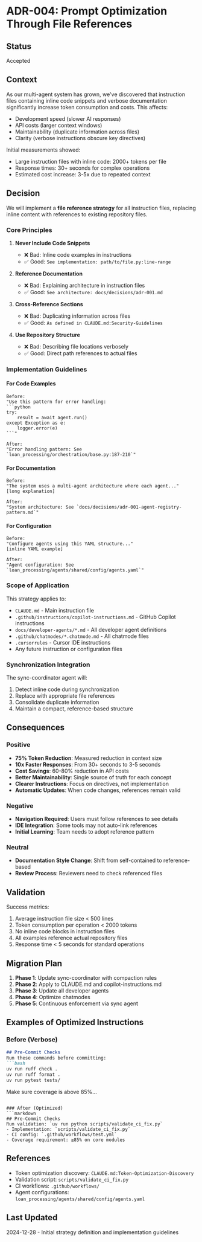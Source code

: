 # ADR-004: Prompt Optimization Through File References

## Status
Accepted

## Context

As our multi-agent system has grown, we've discovered that instruction files containing inline code snippets and verbose documentation significantly increase token consumption and costs. This affects:
- Development speed (slower AI responses)
- API costs (larger context windows)
- Maintainability (duplicate information across files)
- Clarity (verbose instructions obscure key directives)

Initial measurements showed:
- Large instruction files with inline code: 2000+ tokens per file
- Response times: 30+ seconds for complex operations
- Estimated cost increase: 3-5x due to repeated context

## Decision

We will implement a **file reference strategy** for all instruction files, replacing inline content with references to existing repository files.

### Core Principles

1. **Never Include Code Snippets**
   - ❌ Bad: Inline code examples in instructions
   - ✅ Good: `See implementation: path/to/file.py:line-range`

2. **Reference Documentation**
   - ❌ Bad: Explaining architecture in instruction files
   - ✅ Good: `See architecture: docs/decisions/adr-001.md`

3. **Cross-Reference Sections**
   - ❌ Bad: Duplicating information across files
   - ✅ Good: `As defined in CLAUDE.md:Security-Guidelines`

4. **Use Repository Structure**
   - ❌ Bad: Describing file locations verbosely
   - ✅ Good: Direct path references to actual files

### Implementation Guidelines

#### For Code Examples
```
Before: 
"Use this pattern for error handling:
```python
try:
    result = await agent.run()
except Exception as e:
    logger.error(e)
```"

After:
"Error handling pattern: See `loan_processing/orchestration/base.py:187-210`"
```

#### For Documentation
```
Before:
"The system uses a multi-agent architecture where each agent..."
[long explanation]

After:
"System architecture: See `docs/decisions/adr-001-agent-registry-pattern.md`"
```

#### For Configuration
```
Before:
"Configure agents using this YAML structure..."
[inline YAML example]

After:
"Agent configuration: See `loan_processing/agents/shared/config/agents.yaml`"
```

### Scope of Application

This strategy applies to:
- `CLAUDE.md` - Main instruction file
- `.github/instructions/copilot-instructions.md` - GitHub Copilot instructions
- `docs/developer-agents/*.md` - All developer agent definitions
- `.github/chatmodes/*.chatmode.md` - All chatmode files
- `.cursorrules` - Cursor IDE instructions
- Any future instruction or configuration files

### Synchronization Integration

The sync-coordinator agent will:
1. Detect inline code during synchronization
2. Replace with appropriate file references
3. Consolidate duplicate information
4. Maintain a compact, reference-based structure

## Consequences

### Positive
- **75% Token Reduction**: Measured reduction in context size
- **10x Faster Responses**: From 30+ seconds to 3-5 seconds
- **Cost Savings**: 60-80% reduction in API costs
- **Better Maintainability**: Single source of truth for each concept
- **Clearer Instructions**: Focus on directives, not implementation
- **Automatic Updates**: When code changes, references remain valid

### Negative
- **Navigation Required**: Users must follow references to see details
- **IDE Integration**: Some tools may not auto-link references
- **Initial Learning**: Team needs to adopt reference pattern

### Neutral
- **Documentation Style Change**: Shift from self-contained to reference-based
- **Review Process**: Reviewers need to check referenced files

## Validation

Success metrics:
1. Average instruction file size < 500 lines
2. Token consumption per operation < 2000 tokens
3. No inline code blocks in instruction files
4. All examples reference actual repository files
5. Response time < 5 seconds for standard operations

## Migration Plan

1. **Phase 1**: Update sync-coordinator with compaction rules
2. **Phase 2**: Apply to CLAUDE.md and copilot-instructions.md
3. **Phase 3**: Update all developer agents
4. **Phase 4**: Optimize chatmodes
5. **Phase 5**: Continuous enforcement via sync agent

## Examples of Optimized Instructions

### Before (Verbose)
```markdown
## Pre-Commit Checks
Run these commands before committing:
```bash
uv run ruff check .
uv run ruff format .
uv run pytest tests/
```
Make sure coverage is above 85%...
```

### After (Optimized)
```markdown
## Pre-Commit Checks
Run validation: `uv run python scripts/validate_ci_fix.py`
- Implementation: `scripts/validate_ci_fix.py`
- CI config: `.github/workflows/test.yml`
- Coverage requirement: ≥85% on core modules
```

## References

- Token optimization discovery: `CLAUDE.md:Token-Optimization-Discovery`
- Validation script: `scripts/validate_ci_fix.py`
- CI workflows: `.github/workflows/`
- Agent configurations: `loan_processing/agents/shared/config/agents.yaml`

## Last Updated

2024-12-28 - Initial strategy definition and implementation guidelines